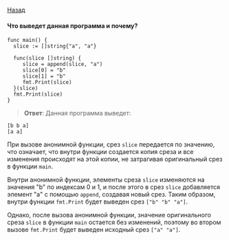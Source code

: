 [Назад](/README.md)

####  Что выведет данная программа и почему?

```
func main() {
  slice := []string{"a", "a"}

  func(slice []string) {
     slice = append(slice, "a")
     slice[0] = "b"
     slice[1] = "b"
     fmt.Print(slice)
  }(slice)
  fmt.Print(slice)
}
```
> **Ответ**:
Данная программа выведет:
```
[b b a]
[a a]
```

При вызове анонимной функции, срез `slice` передается по значению, что означает, что внутри функции создается копия среза и все изменения происходят на этой копии, не затрагивая оригинальный срез в функции `main`.

Внутри анонимной функции, элементы среза `slice` изменяются на значения "b" по индексам 0 и 1, и после этого в срез `slice` добавляется элемент "a" с помощью `append`, создавая новый срез. Таким образом, внутри функции `fmt.Print` будет выведен срез `["b" "b" "a"]`.

Однако, после вызова анонимной функции, значение оригинального среза `slice` в функции `main` остается без изменений, поэтому во втором вызове `fmt.Print` будет выведен исходный срез `["a" "a"]`.